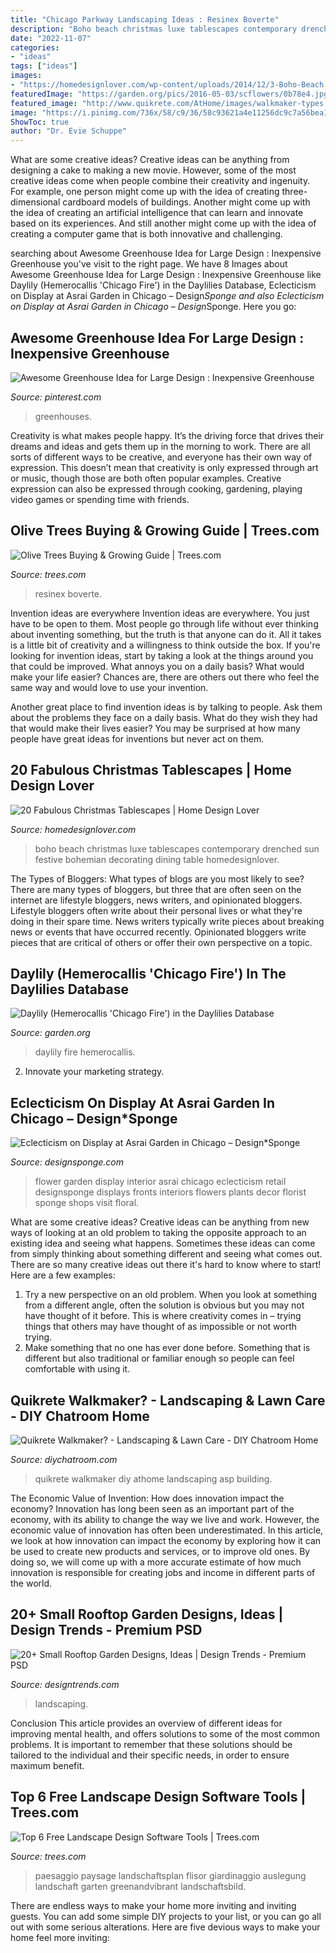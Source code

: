 ```yaml
---
title: "Chicago Parkway Landscaping Ideas : Resinex Boverte"
description: "Boho beach christmas luxe tablescapes contemporary drenched sun festive bohemian decorating dining table homedesignlover"
date: "2022-11-07"
categories:
- "ideas"
tags: ["ideas"]
images:
- "https://homedesignlover.com/wp-content/uploads/2014/12/3-Boho-Beach.jpg"
featuredImage: "https://garden.org/pics/2016-05-03/scflowers/0b78e4.jpg"
featured_image: "http://www.quikrete.com/AtHome/images/walkmaker-types.jpg"
image: "https://i.pinimg.com/736x/58/c9/36/58c93621a4e11256dc9c7a56bea1e164--greenhouse-ideas-greenhouses.jpg"
ShowToc: true
author: "Dr. Evie Schuppe"
---
```



What are some creative ideas?
Creative ideas can be anything from designing a cake to making a new movie. However, some of the most creative ideas come when people combine their creativity and ingenuity. For example, one person might come up with the idea of creating three-dimensional cardboard models of buildings. Another might come up with the idea of creating an artificial intelligence that can learn and innovate based on its experiences. And still another might come up with the idea of creating a computer game that is both innovative and challenging.

	

		
searching about Awesome Greenhouse Idea for Large Design : Inexpensive Greenhouse you've visit to the right page. We have 8 Images about Awesome Greenhouse Idea for Large Design : Inexpensive Greenhouse like Daylily (Hemerocallis &#039;Chicago Fire&#039;) in the Daylilies Database, Eclecticism on Display at Asrai Garden in Chicago – Design*Sponge and also Eclecticism on Display at Asrai Garden in Chicago – Design*Sponge. Here you go:
		
    
## Awesome Greenhouse Idea For Large Design : Inexpensive Greenhouse

<img loading=lazy src="https://i.pinimg.com/736x/58/c9/36/58c93621a4e11256dc9c7a56bea1e164--greenhouse-ideas-greenhouses.jpg" onerror="this.onerror=null;this.src='https://tse2.mm.bing.net/th?id=OIP.eTfrC53T0DRBCf-n18okCAHaFj&amp;pid=15.1';" alt="Awesome Greenhouse Idea for Large Design : Inexpensive Greenhouse">

_Source: pinterest.com_

>greenhouses. 

	

Creativity is what makes people happy. It’s the driving force that drives their dreams and ideas and gets them up in the morning to work. There are all sorts of different ways to be creative, and everyone has their own way of expression. This doesn’t mean that creativity is only expressed through art or music, though those are both often popular examples. Creative expression can also be expressed through cooking, gardening, playing video games or spending time with friends.

    
## Olive Trees Buying &amp; Growing Guide | Trees.com

<img loading=lazy src="https://www.trees.com/wp-content/uploads/2019/11/olive-tree.jpg" onerror="this.onerror=null;this.src='https://tse2.mm.bing.net/th?id=OIP.gAG9h_iEtV6fpNAReV1RDAHaE7&amp;pid=15.1';" alt="Olive Trees Buying &amp; Growing Guide | Trees.com">

_Source: trees.com_

>resinex boverte. 

	

Invention ideas are everywhere
Invention ideas are everywhere. You just have to be open to them. Most people go through life without ever thinking about inventing something, but the truth is that anyone can do it. All it takes is a little bit of creativity and a willingness to think outside the box.
If you're looking for invention ideas, start by taking a look at the things around you that could be improved. What annoys you on a daily basis? What would make your life easier? Chances are, there are others out there who feel the same way and would love to use your invention.

Another great place to find invention ideas is by talking to people. Ask them about the problems they face on a daily basis. What do they wish they had that would make their lives easier? You may be surprised at how many people have great ideas for inventions but never act on them.

    
## 20 Fabulous Christmas Tablescapes | Home Design Lover

<img loading=lazy src="https://homedesignlover.com/wp-content/uploads/2014/12/3-Boho-Beach.jpg" onerror="this.onerror=null;this.src='https://tse4.mm.bing.net/th?id=OIP.2Ws721FzC8td-80jDjlZewHaFf&amp;pid=15.1';" alt="20 Fabulous Christmas Tablescapes | Home Design Lover">

_Source: homedesignlover.com_

>boho beach christmas luxe tablescapes contemporary drenched sun festive bohemian decorating dining table homedesignlover. 

	

The Types of Bloggers: What types of blogs are you most likely to see?
There are many types of bloggers, but three that are often seen on the internet are lifestyle bloggers, news writers, and opinionated bloggers. Lifestyle bloggers often write about their personal lives or what they're doing in their spare time. News writers typically write pieces about breaking news or events that have occurred recently. Opinionated bloggers write pieces that are critical of others or offer their own perspective on a topic.

    
## Daylily (Hemerocallis &#039;Chicago Fire&#039;) In The Daylilies Database

<img loading=lazy src="https://garden.org/pics/2016-05-03/scflowers/0b78e4.jpg" onerror="this.onerror=null;this.src='https://tse3.mm.bing.net/th?id=OIP.dqt3x6bd_cyi7J0Bn3LMyAHaH3&amp;pid=15.1';" alt="Daylily (Hemerocallis &#039;Chicago Fire&#039;) in the Daylilies Database">

_Source: garden.org_

>daylily fire hemerocallis. 

	

2. Innovate your marketing strategy.

    
## Eclecticism On Display At Asrai Garden In Chicago – Design*Sponge

<img loading=lazy src="https://www.designsponge.com/wp-content/uploads/2015/11/Asrai-Garden-Cover-Image.png" onerror="this.onerror=null;this.src='https://tse2.mm.bing.net/th?id=OIP.EbvHR9UB1xL2mbz-pSg0EAHaLH&amp;pid=15.1';" alt="Eclecticism on Display at Asrai Garden in Chicago – Design*Sponge">

_Source: designsponge.com_

>flower garden display interior asrai chicago eclecticism retail designsponge displays fronts interiors flowers plants decor florist sponge shops visit floral. 

	

What are some creative ideas?
Creative ideas can be anything from new ways of looking at an old problem to taking the opposite approach to an existing idea and seeing what happens. Sometimes these ideas can come from simply thinking about something different and seeing what comes out. There are so many creative ideas out there it's hard to know where to start! Here are a few examples: 
1. Try a new perspective on an old problem. When you look at something from a different angle, often the solution is obvious but you may not have thought of it before. This is where creativity comes in – trying things that others may have thought of as impossible or not worth trying. 
2. Make something that no one has ever done before. Something that is different but also traditional or familiar enough so people can feel comfortable with using it.

    
## Quikrete Walkmaker? - Landscaping &amp; Lawn Care - DIY Chatroom Home

<img loading=lazy src="http://www.quikrete.com/AtHome/images/walkmaker-types.jpg" onerror="this.onerror=null;this.src='https://tse4.mm.bing.net/th?id=OIP.hLJEtMQPAKOHO4IHmJGUqAHaE3&amp;pid=15.1';" alt="Quikrete Walkmaker? - Landscaping &amp; Lawn Care - DIY Chatroom Home">

_Source: diychatroom.com_

>quikrete walkmaker diy athome landscaping asp building. 

	

The Economic Value of Invention: How does innovation impact the economy?
Innovation has long been seen as an important part of the economy, with its ability to change the way we live and work. However, the economic value of innovation has often been underestimated. In this article, we look at how innovation can impact the economy by exploring how it can be used to create new products and services, or to improve old ones. By doing so, we will come up with a more accurate estimate of how much innovation is responsible for creating jobs and income in different parts of the world.

    
## 20+ Small Rooftop Garden Designs, Ideas | Design Trends - Premium PSD

<img loading=lazy src="https://images.designtrends.com/wp-content/uploads/2016/07/06132205/Rooftop-Landscaping-Design.jpg" onerror="this.onerror=null;this.src='https://tse2.mm.bing.net/th?id=OIP.BYofj-Rb9wl7bedsgnwhZQHaE8&amp;pid=15.1';" alt="20+ Small Rooftop Garden Designs, Ideas | Design Trends - Premium PSD">

_Source: designtrends.com_

>landscaping. 

	

Conclusion
This article provides an overview of different ideas for improving mental health, and offers solutions to some of the most common problems. It is important to remember that these solutions should be tailored to the individual and their specific needs, in order to ensure maximum benefit.

    
## Top 6 Free Landscape Design Software Tools | Trees.com

<img loading=lazy src="https://www.trees.com/wp-content/uploads/2020/05/Free-Landscape-Design-Software.jpg" onerror="this.onerror=null;this.src='https://tse1.mm.bing.net/th?id=OIP.JrzJgb66avryTq6_ZCnzNQHaE1&amp;pid=15.1';" alt="Top 6 Free Landscape Design Software Tools | Trees.com">

_Source: trees.com_

>paesaggio paysage landschaftsplan flisor giardinaggio auslegung landschaft garten greenandvibrant landschaftsbild. 

	

There are endless ways to make your home more inviting and inviting guests. You can add some simple DIY projects to your list, or you can go all out with some serious alterations. Here are five devious ways to make your home feel more inviting: 

